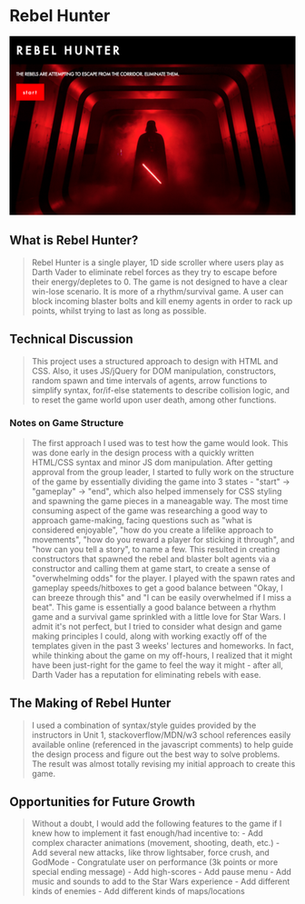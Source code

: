 # Rebel Hunter

![](./rebelhunterv1/openingshot.jpg)

## What is Rebel Hunter?

> Rebel Hunter is a single player, 1D side scroller where users play as Darth Vader to eliminate rebel forces as they try to escape before their energy/depletes to 0. The game is not designed to have a clear win-lose scenario. It is more of a rhythm/survival game. A user can block incoming blaster bolts and kill enemy agents in order to rack up points, whilst trying to last as long as possible.

## Technical Discussion

> This project uses a structured approach to design with HTML and CSS. Also, it uses JS/jQuery for DOM manipulation, constructors, random spawn and time intervals of agents, arrow functions to simplify syntax, for/if-else statements to describe collision logic, and to reset the game world upon user death, among other functions. 

### Notes on Game Structure

> The first approach I used was to test how the game would look. This was done early in the design process with a quickly written HTML/CSS syntax and minor JS dom manipulation. After getting approval from the group leader, I started to fully work on the structure of the game by essentially dividing the game into 3 states - "start" -> "gameplay" -> "end", which also helped immensely for CSS styling and spawning the game pieces in a maneagable way. The most time consuming aspect of the game was researching a good way to approach game-making, facing questions such as "what is considered enjoyable", "how do you create a lifelike approach to movements", "how do you reward a player for sticking it through", and "how can you tell a story", to name a few. This resulted in creating constructors that spawned the rebel and blaster bolt agents via a constructor and calling them at game start, to create a sense of "overwhelming odds" for the player. I played with the spawn rates and gameplay speeds/hitboxes to get a good balance between "Okay, I can breeze through this" and "I can be easily overwhelmed if I miss a beat". This game is essentially a good balance between a rhythm game and a survival game sprinkled with a little love for Star Wars. I admit it's not perfect, but I tried to consider what design and game making principles I could, along with working exactly off of the templates given in the past 3 weeks' lectures and homeworks. In fact, while thinking about the game on my off-hours, I realized that it might have been just-right for the game to feel the way it might - after all, Darth Vader has a reputation for eliminating rebels with ease.

## The Making of Rebel Hunter

> I used a combination of syntax/style guides provided by the instructors in Unit 1, stackoverflow/MDN/w3 school references easily available online (referenced in the javascript comments) to help guide the design process and figure out the best way to solve problems. The result was almost totally revising my initial approach to create this game.

## Opportunities for Future Growth

> Without a doubt, I would add the following features to the game if I knew how to implement it fast enough/had incentive to:
	- Add complex character animations (movement, shooting, death, etc.)
	- Add several new attacks, like throw lightsaber, force crush, and GodMode
	- Congratulate user on performance (3k points or more special ending message)
	- Add high-scores
	- Add pause menu
	- Add music and sounds to add to the Star Wars experience
	- Add different kinds of enemies
	- Add different kinds of maps/locations
